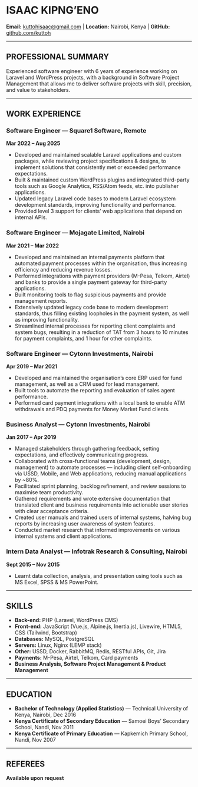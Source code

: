 # ISAAC KIPNG’ENO  

**Email:** [kuttohisaac@gmail.com](mailto:kuttohisaac@gmail.com) | **Location:** Nairobi, Kenya | **GitHub:** [github.com/kuttoh](https://github.com/kuttoh)

---

## PROFESSIONAL SUMMARY  

Experienced software engineer with 6 years of experience working on Laravel and WordPress projects, with a background in Software Project Management that allows me to deliver software projects with skill, precision, and value to stakeholders.  

---

## WORK EXPERIENCE  

### Software Engineer — Square1 Software, Remote  
**Mar 2022 – Aug 2025**  
- Developed and maintained scalable Laravel applications and custom packages, while reviewing project specifications & designs, to implement solutions that consistently met or exceeded performance expectations.  
- Built & maintained custom WordPress plugins and integrated third-party tools such as Google Analytics, RSS/Atom feeds, etc. into publisher applications.  
- Updated legacy Laravel code bases to modern Laravel ecosystem development standards, improving functionality and performance.  
- Provided level 3 support for clients’ web applications that depend on internal APIs.  

### Software Engineer — Mojagate Limited, Nairobi  
**Mar 2021 – Mar 2022**  
- Developed and maintained an internal payments platform that automated payment processes within the organisation, thus increasing efficiency and reducing revenue losses.  
- Performed integrations with payment providers (M-Pesa, Telkom, Airtel) and banks to provide a single payment gateway for third-party applications.  
- Built monitoring tools to flag suspicious payments and provide management reports.  
- Extensively updated legacy code base to modern development standards, thus filling existing loopholes in the payment system, as well as improving functionality.  
- Streamlined internal processes for reporting client complaints and system bugs, resulting in a reduction of TAT from 3 hours to 10 minutes for payment complaints, and 1 hour for other complaints.  

### Software Engineer — Cytonn Investments, Nairobi  
**Apr 2019 – Mar 2021**  
- Developed and maintained the organisation’s core ERP used for fund management, as well as a CRM used for lead management.  
- Built tools to automate the reporting and evaluation of sales agent performance.  
- Performed card payment integrations with a local bank to enable ATM withdrawals and PDQ payments for Money Market Fund clients.  

### Business Analyst — Cytonn Investments, Nairobi  
**Jan 2017 – Apr 2019**  
- Managed stakeholders through gathering feedback, setting expectations, and effectively communicating progress.  
- Collaborated with cross-functional teams (development, design, management) to automate processes — including client self-onboarding via USSD, Mobile, and Web applications, reducing manual applications by ~80%.  
- Facilitated sprint planning, backlog refinement, and review sessions to maximise team productivity.  
- Gathered requirements and wrote extensive documentation that translated client and business requirements into actionable user stories with clear acceptance criteria.  
- Created user manuals and trained users of internal systems, halving bug reports by increasing user awareness of system features.  
- Conducted market research that informed improvements on various internal systems and client applications.  

### Intern Data Analyst — Infotrak Research & Consulting, Nairobi  
**Sept 2015 – Nov 2015**  
- Learnt data collection, analysis, and presentation using tools such as MS Excel, SPSS & MS PowerPoint.  

---

## SKILLS  

- **Back-end:** PHP (Laravel, WordPress CMS)  
- **Front-end:** JavaScript (Vue.js, Alpine.js, Inertia.js), Livewire, HTML5, CSS (Tailwind, Bootstrap)  
- **Databases:** MySQL, PostgreSQL  
- **Servers:** Linux, Nginx (LEMP stack)  
- **Other:** USSD, Docker, RabbitMQ, Redis, RESTful APIs, Git, Jira  
- **Payments:** M-Pesa, Airtel, Telkom, Card payments  
- **Business Analysis, Software Project Management & Product Management**  

---

## EDUCATION  

- **Bachelor of Technology (Applied Statistics)** — Technical University of Kenya, Nairobi, Dec 2016  
- **Kenya Certificate of Secondary Education** — Samoei Boys’ Secondary School, Nandi, Nov 2011  
- **Kenya Certificate of Primary Education** — Kapkemich Primary School, Nandi, Nov 2007  

---

## REFEREES  

**Available upon request** 